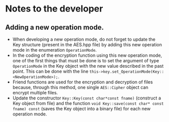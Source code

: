 # Notes to the developer

## Adding a new operation mode.
-   When developing a new operation mode, do not forget to update the Key structure (present in the AES.hpp file) by adding this new operation mode in the
    enumeration ``OperationMode``.
-   In the coding of the encryption function using this new operation mode, one of the first things that must be done is to set the argument of type
    ``OperationMode`` in the Key object with the new value described in the past point. This can be done with the line
    ``this->key.set_OperationMode(Key::<NewOperationMode>);``.
-   Friend functions are used for the encryption and decryption of files because, through this method, one single ``AES::Cipher`` object can encrypt multiple files.
-   Update the constructor ``Key::Key(const char*const fname)`` (construct a Key object from file) and the function ``void Key::save(const char* const fname) const``
    (saves the Key object into a binary file) for each new operation mode.
